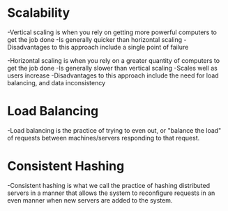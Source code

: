 # Scalability

-Vertical scaling is when you rely on getting more powerful computers to get the job done
    -Is generally quicker than horizontal scaling
    -Disadvantages to this approach include a single point of failure

-Horizontal scaling is when you rely on a greater quantity of computers to get the job done
    -Is generally slower than vertical scaling
    -Scales well as users increase
    -Disadvantages to this approach include the need for load balancing, and data inconsistency

# Load Balancing

-Load balancing is the practice of trying to even out, or "balance the load" of requests between machines/servers responding to that request.

# Consistent Hashing

-Consistent hashing is what we call the practice of hashing distributed servers in a manner that allows the system to reconfigure requests in an even manner when new servers are added to the system.

